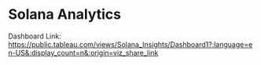 # Solana Analytics

Dashboard Link: 
https://public.tableau.com/views/Solana_Insights/Dashboard1?:language=en-US&:display_count=n&:origin=viz_share_link

